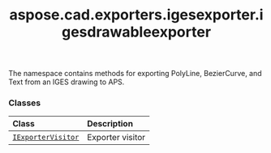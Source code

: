 ﻿---
title: aspose.cad.exporters.igesexporter.igesdrawableexporter
second_title: Aspose.CAD for Python via .NET API References
description: 
type: docs
weight: 10
url: /python-net/aspose.cad.exporters.igesexporter.igesdrawableexporter/
is_root: false
---

The namespace contains methods for exporting PolyLine, BezierCurve, and Text from an IGES drawing to APS.

### Classes
| Class | Description |
| :- | :- |
| [`IExporterVisitor`](/cad/python-net/aspose.cad.exporters.igesexporter.igesdrawableexporter/iexportervisitor) | Exporter visitor |


